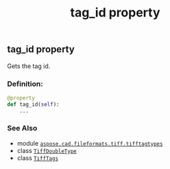 ﻿---
title: tag_id property
second_title: Aspose.CAD for Python via .NET API References
description: 
type: docs
weight: 140
url: /aspose.cad.fileformats.tiff.tifftagtypes/tiffdoubletype/tag_id/
is_root: false
---

## tag_id property


Gets the tag id.
### Definition:
```python
@property
def tag_id(self):
    ...
```

### See Also
* module [`aspose.cad.fileformats.tiff.tifftagtypes`](../../)
* class [`TiffDoubleType`](/cad/python-net/aspose.cad.fileformats.tiff.tifftagtypes/tiffdoubletype)
* class [`TiffTags`](/cad/python-net/aspose.cad.fileformats.tiff.enums/tifftags)
